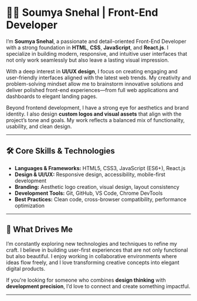# 👩‍💻 Soumya Snehal | Front-End Developer

I’m **Soumya Snehal**, a passionate and detail-oriented Front-End Developer with a strong foundation in **HTML**, **CSS**, **JavaScript**, and **React.js**. I specialize in building modern, responsive, and intuitive user interfaces that not only work seamlessly but also leave a lasting visual impression.

With a deep interest in **UI/UX design**, I focus on creating engaging and user-friendly interfaces aligned with the latest web trends. My creativity and problem-solving mindset allow me to brainstorm innovative solutions and deliver polished front-end experiences—from full web applications and dashboards to elegant landing pages.

Beyond frontend development, I have a strong eye for aesthetics and brand identity. I also design **custom logos and visual assets** that align with the project’s tone and goals. My work reflects a balanced mix of functionality, usability, and clean design.

---

## 🛠️ Core Skills & Technologies

- **Languages & Frameworks:** HTML5, CSS3, JavaScript (ES6+), React.js  
- **Design & UI/UX:** Responsive design, accessibility, mobile-first development  
- **Branding:** Aesthetic logo creation, visual design, layout consistency  
- **Development Tools:** Git, GitHub, VS Code, Chrome DevTools  
- **Best Practices:** Clean code, cross-browser compatibility, performance optimization  

---

## 🚀 What Drives Me

I’m constantly exploring new technologies and techniques to refine my craft. I believe in building user-first experiences that are not only functional but also beautiful. I enjoy working in collaborative environments where ideas flow freely, and I love transforming creative concepts into elegant digital products.

If you're looking for someone who combines **design thinking** with **development precision**, I’d love to connect and create something impactful.

---

